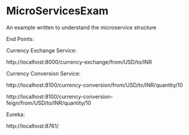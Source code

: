 # MicroServicesExam
 An example written to understand the microservice structure
 
 End Points:
 
Currency Exchange Service:

http://localhost:8000/currency-exchange/from/USD/to/INR

Currency Conversion Service:

http://localhost:8100/currency-conversion/from/USD/to/INR/quantity/10

http://localhost:8100/currency-conversion-feign/from/USD/to/INR/quantity/10

Eureka:

http://localhost:8761/
